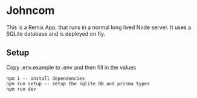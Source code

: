 # Johncom

This is a Remix App, that runs in a normal long lived Node server. It uses a SQLite database and is deployed on fly.

## Setup

Copy .env.example to .env and then fill in the values

```
npm i -- install dependencies
npm run setup -- setup the sqlite DB and prisma types
npm run dev
```
